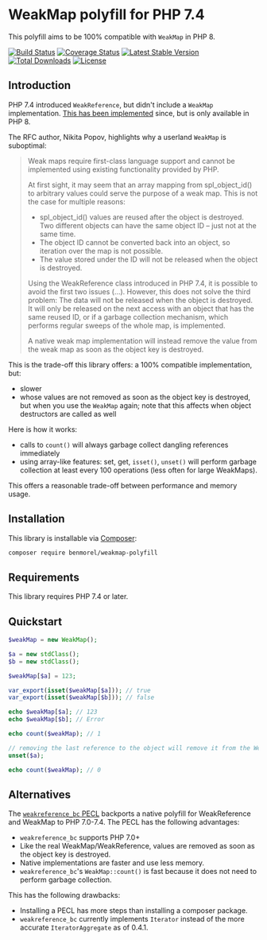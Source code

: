 # WeakMap polyfill for PHP 7.4

This polyfill aims to be 100% compatible with `WeakMap` in PHP 8.

[![Build Status](https://github.com/BenMorel/weakmap-polyfill/workflows/CI/badge.svg)](https://github.com/BenMorel/weakmap-polyfill/actions)
[![Coverage Status](https://coveralls.io/repos/github/BenMorel/weakmap-polyfill/badge.svg?branch=master)](https://coveralls.io/github/BenMorel/weakmap-polyfill?branch=master)
[![Latest Stable Version](https://poser.pugx.org/benmorel/weakmap-polyfill/v/stable)](https://packagist.org/packages/benmorel/weakmap-polyfill)
[![Total Downloads](https://poser.pugx.org/benmorel/weakmap-polyfill/downloads)](https://packagist.org/packages/benmorel/weakmap-polyfill)
[![License](https://img.shields.io/badge/license-MIT-blue.svg)](http://opensource.org/licenses/MIT)

## Introduction

PHP 7.4 introduced `WeakReference`, but didn't include a `WeakMap` implementation. [This has been implemented](https://wiki.php.net/rfc/weak_maps) since, but is only available in PHP 8.

The RFC author, Nikita Popov, highlights why a userland `WeakMap` is suboptimal:

> Weak maps require first-class language support and cannot be implemented using existing functionality provided by PHP.
>
> At first sight, it may seem that an array mapping from spl_object_id() to arbitrary values could serve the purpose of a weak map. This is not the case for multiple reasons:
>
> - spl_object_id() values are reused after the object is destroyed. Two different objects can have the same object ID – just not at the same time.
> - The object ID cannot be converted back into an object, so iteration over the map is not possible.
> - The value stored under the ID will not be released when the object is destroyed.
>
> Using the WeakReference class introduced in PHP 7.4, it is possible to avoid the first two issues (…). However, this does not solve the third problem:
> The data will not be released when the object is destroyed. It will only be released on the next access with an object that has the same reused ID,
> or if a garbage collection mechanism, which performs regular sweeps of the whole map, is implemented.
>
> A native weak map implementation will instead remove the value from the weak map as soon as the object key is destroyed.

This is the trade-off this library offers: a 100% compatible implementation, but:

- slower
- whose values are not removed as soon as the object key is destroyed, but when you use the `WeakMap` again; note that
  this affects when object destructors are called as well

Here is how it works:

- calls to `count()` will always garbage collect dangling references immediately
- using array-like features: set, get, `isset()`, `unset()` will perform garbage collection at least every 100 operations (less often for large WeakMaps).

This offers a reasonable trade-off between performance and memory usage.

## Installation

This library is installable via [Composer](https://getcomposer.org/):

```bash
composer require benmorel/weakmap-polyfill
```

## Requirements

This library requires PHP 7.4 or later.

## Quickstart

```php
$weakMap = new WeakMap();

$a = new stdClass();
$b = new stdClass();

$weakMap[$a] = 123;

var_export(isset($weakMap[$a])); // true
var_export(isset($weakMap[$b])); // false

echo $weakMap[$a]; // 123
echo $weakMap[$b]; // Error

echo count($weakMap); // 1

// removing the last reference to the object will remove it from the WeakMap
unset($a);

echo count($weakMap); // 0
```

## Alternatives

The [`weakreference_bc` PECL](https://pecl.php.net/package/weakreference_bc) backports a native polyfill for WeakReference and WeakMap to PHP 7.0-7.4.
The PECL has the following advantages:

- `weakreference_bc` supports PHP 7.0+
- Like the real WeakMap/WeakReference, values are removed as soon as the object key is destroyed.
- Native implementations are faster and use less memory.
- `weakreference_bc`'s `WeakMap::count()` is fast because it does not need to perform garbage collection.

This has the following drawbacks:
- Installing a PECL has more steps than installing a composer package.
- `weakreference_bc` currently implements `Iterator` instead of the more accurate `IteratorAggregate` as of 0.4.1.
